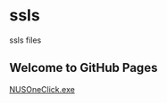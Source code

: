 # ssls
ssls files
## Welcome to GitHub Pages
 
 [NUSOneClick.exe](https://github.com/dgreatcoder/ssls/blob/main/NUSOneClick.exe)
 
 
